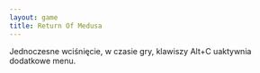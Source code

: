 ```yaml
---
layout: game
title: Return Of Medusa
---
```


Jednoczesne wciśnięcie, w czasie gry, klawiszy Alt+C uaktywnia
dodatkowe menu.
